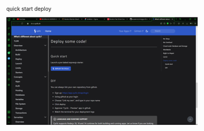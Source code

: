 quick start deploy

![qickstart](https://github.com/T41K41/tekn-cloud-computing/blob/b5b2bf5ccda9e4f677baa8c952ea9493502a2433/minggu-03/latihan/1-cycling-quickstart.png)

